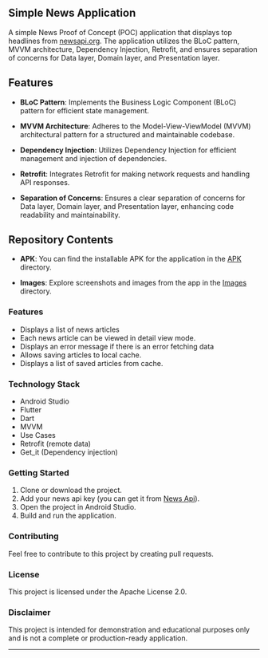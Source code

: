 ## Simple News Application

A simple News Proof of Concept (POC) application that displays top headlines from [newsapi.org](https://newsapi.org/). The application utilizes the BLoC pattern, MVVM architecture, Dependency Injection, Retrofit, and ensures separation of concerns for Data layer, Domain layer, and Presentation layer.

## Features

- **BLoC Pattern**: Implements the Business Logic Component (BLoC) pattern for efficient state management.

- **MVVM Architecture**: Adheres to the Model-View-ViewModel (MVVM) architectural pattern for a structured and maintainable codebase.

- **Dependency Injection**: Utilizes Dependency Injection for efficient management and injection of dependencies.

- **Retrofit**: Integrates Retrofit for making network requests and handling API responses.

- **Separation of Concerns**: Ensures a clear separation of concerns for Data layer, Domain layer, and Presentation layer, enhancing code readability and maintainability.


## Repository Contents

- **APK**: You can find the installable APK for the application in the [APK](https://github.com/rahuljidgedev/headlines-app/blob/main/demo/app-debug.apk) directory.

- **Images**: Explore screenshots and images from the app in the [Images](https://github.com/rahuljidgedev/headlines-app/blob/main/demo/) directory.

### Features

* Displays a list of news articles
* Each news article can be viewed in detail view mode.
* Displays an error message if there is an error fetching data
* Allows saving articles to local cache.
* Displays a list of saved articles from cache.

### Technology Stack

* Android Studio
* Flutter
* Dart
* MVVM
* Use Cases
* Retrofit (remote data)
* Get_it (Dependency injection)


### Getting Started

1. Clone or download the project.
2. Add your news api key (you can get it from [News Api](https://newsapi.org/)).
3. Open the project in Android Studio.
4. Build and run the application.

### Contributing

Feel free to contribute to this project by creating pull requests.

### License

This project is licensed under the Apache License 2.0.

### Disclaimer

This project is intended for demonstration and educational purposes only and is not a complete or production-ready application.
****

